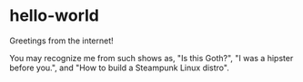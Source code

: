 # hello-world
Greetings from the internet!

You may recognize me from such shows as, "Is this Goth?", "I was a hipster before you.", and "How to build a Steampunk Linux distro".
